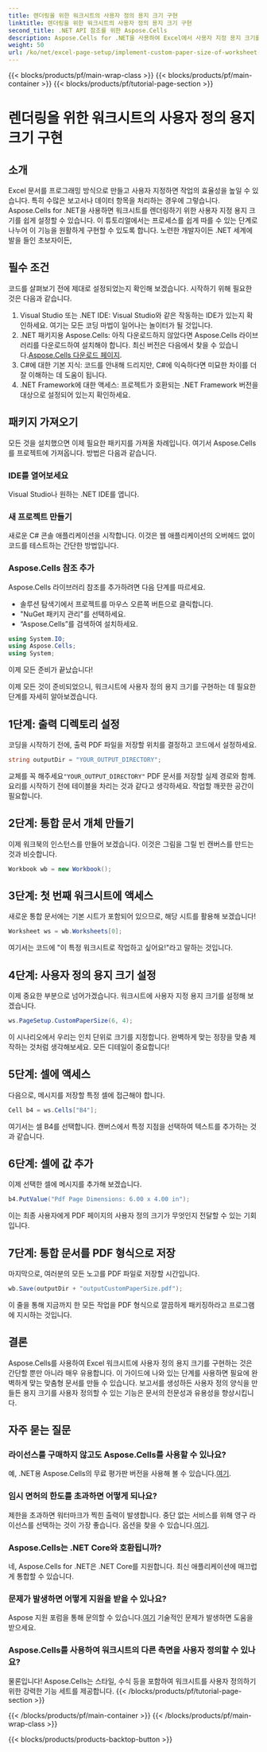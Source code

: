 ```yaml
---
title: 렌더링을 위한 워크시트의 사용자 정의 용지 크기 구현
linktitle: 렌더링을 위한 워크시트의 사용자 정의 용지 크기 구현
second_title: .NET API 참조를 위한 Aspose.Cells
description: Aspose.Cells for .NET을 사용하여 Excel에서 사용자 지정 용지 크기를 설정하는 방법을 알아보세요. 원활한 워크시트 렌더링을 위한 단계별 가이드.
weight: 50
url: /ko/net/excel-page-setup/implement-custom-paper-size-of-worksheet-for-rendering/
---
```


{{< blocks/products/pf/main-wrap-class >}}
{{< blocks/products/pf/main-container >}}
{{< blocks/products/pf/tutorial-page-section >}}

# 렌더링을 위한 워크시트의 사용자 정의 용지 크기 구현

## 소개

Excel 문서를 프로그래밍 방식으로 만들고 사용자 지정하면 작업의 효율성을 높일 수 있습니다. 특히 수많은 보고서나 데이터 항목을 처리하는 경우에 그렇습니다. Aspose.Cells for .NET을 사용하면 워크시트를 렌더링하기 위한 사용자 지정 용지 크기를 쉽게 설정할 수 있습니다. 이 튜토리얼에서는 프로세스를 쉽게 따를 수 있는 단계로 나누어 이 기능을 원활하게 구현할 수 있도록 합니다. 노련한 개발자이든 .NET 세계에 발을 들인 초보자이든,

## 필수 조건

코드를 살펴보기 전에 제대로 설정되었는지 확인해 보겠습니다. 시작하기 위해 필요한 것은 다음과 같습니다.

1. Visual Studio 또는 .NET IDE: Visual Studio와 같은 작동하는 IDE가 있는지 확인하세요. 여기는 모든 코딩 마법이 일어나는 놀이터가 될 것입니다.
2. .NET 패키지용 Aspose.Cells: 아직 다운로드하지 않았다면 Aspose.Cells 라이브러리를 다운로드하여 설치해야 합니다. 최신 버전은 다음에서 찾을 수 있습니다.[Aspose.Cells 다운로드 페이지](https://releases.aspose.com/cells/net/).
3. C#에 대한 기본 지식: 코드를 안내해 드리지만, C#에 익숙하다면 미묘한 차이를 더 잘 이해하는 데 도움이 됩니다.
4. .NET Framework에 대한 액세스: 프로젝트가 호환되는 .NET Framework 버전을 대상으로 설정되어 있는지 확인하세요.

## 패키지 가져오기

모든 것을 설치했으면 이제 필요한 패키지를 가져올 차례입니다. 여기서 Aspose.Cells를 프로젝트에 가져옵니다. 방법은 다음과 같습니다.

### IDE를 열어보세요

Visual Studio나 원하는 .NET IDE를 엽니다.

### 새 프로젝트 만들기

새로운 C# 콘솔 애플리케이션을 시작합니다. 이것은 웹 애플리케이션의 오버헤드 없이 코드를 테스트하는 간단한 방법입니다.

### Aspose.Cells 참조 추가

Aspose.Cells 라이브러리 참조를 추가하려면 다음 단계를 따르세요.
- 솔루션 탐색기에서 프로젝트를 마우스 오른쪽 버튼으로 클릭합니다.
- "NuGet 패키지 관리"를 선택하세요.
- “Aspose.Cells”를 검색하여 설치하세요.

```csharp
using System.IO;
using Aspose.Cells;
using System;
```

이제 모든 준비가 끝났습니다!

이제 모든 것이 준비되었으니, 워크시트에 사용자 정의 용지 크기를 구현하는 데 필요한 단계를 자세히 알아보겠습니다. 

## 1단계: 출력 디렉토리 설정

코딩을 시작하기 전에, 출력 PDF 파일을 저장할 위치를 결정하고 코드에서 설정하세요.

```csharp
string outputDir = "YOUR_OUTPUT_DIRECTORY";
```

 교체를 꼭 해주세요`"YOUR_OUTPUT_DIRECTORY"` PDF 문서를 저장할 실제 경로와 함께. 요리를 시작하기 전에 테이블을 차리는 것과 같다고 생각하세요. 작업할 깨끗한 공간이 필요합니다.

## 2단계: 통합 문서 개체 만들기

이제 워크북의 인스턴스를 만들어 보겠습니다. 이것은 그림을 그릴 빈 캔버스를 만드는 것과 비슷합니다.

```csharp
Workbook wb = new Workbook();
```

## 3단계: 첫 번째 워크시트에 액세스

새로운 통합 문서에는 기본 시트가 포함되어 있으므로, 해당 시트를 활용해 보겠습니다! 

```csharp
Worksheet ws = wb.Worksheets[0];
```

여기서는 코드에 "이 특정 워크시트로 작업하고 싶어요!"라고 말하는 것입니다. 

## 4단계: 사용자 정의 용지 크기 설정

이제 중요한 부분으로 넘어가겠습니다. 워크시트에 사용자 지정 용지 크기를 설정해 보겠습니다.

```csharp
ws.PageSetup.CustomPaperSize(6, 4);
```

이 시나리오에서 우리는 인치 단위로 크기를 지정합니다. 완벽하게 맞는 정장을 맞춤 제작하는 것처럼 생각해보세요. 모든 디테일이 중요합니다!

## 5단계: 셀에 액세스

다음으로, 메시지를 저장할 특정 셀에 접근해야 합니다. 

```csharp
Cell b4 = ws.Cells["B4"];
```

여기서는 셀 B4를 선택합니다. 캔버스에서 특정 지점을 선택하여 텍스트를 추가하는 것과 같습니다.

## 6단계: 셀에 값 추가

이제 선택한 셀에 메시지를 추가해 보겠습니다.

```csharp
b4.PutValue("Pdf Page Dimensions: 6.00 x 4.00 in");
```

이는 최종 사용자에게 PDF 페이지의 사용자 정의 크기가 무엇인지 전달할 수 있는 기회입니다.

## 7단계: 통합 문서를 PDF 형식으로 저장

마지막으로, 여러분의 모든 노고를 PDF 파일로 저장할 시간입니다.

```csharp
wb.Save(outputDir + "outputCustomPaperSize.pdf");
```

이 줄을 통해 지금까지 한 모든 작업을 PDF 형식으로 깔끔하게 패키징하라고 프로그램에 지시하는 것입니다.

## 결론

Aspose.Cells를 사용하여 Excel 워크시트에 사용자 정의 용지 크기를 구현하는 것은 간단할 뿐만 아니라 매우 유용합니다. 이 가이드에 나와 있는 단계를 사용하면 필요에 완벽하게 맞는 맞춤형 문서를 만들 수 있습니다. 보고서를 생성하든 사용자 정의 양식을 만들든 용지 크기를 사용자 정의할 수 있는 기능은 문서의 전문성과 유용성을 향상시킵니다. 

## 자주 묻는 질문

### 라이선스를 구매하지 않고도 Aspose.Cells를 사용할 수 있나요?
 예, .NET용 Aspose.Cells의 무료 평가판 버전을 사용해 볼 수 있습니다.[여기](https://releases.aspose.com/).

### 임시 면허의 한도를 초과하면 어떻게 되나요?
 제한을 초과하면 워터마크가 찍힌 출력이 발생합니다. 중단 없는 서비스를 위해 영구 라이선스를 선택하는 것이 가장 좋습니다. 옵션을 찾을 수 있습니다.[여기](https://purchase.aspose.com/buy).

### Aspose.Cells는 .NET Core와 호환됩니까?
네, Aspose.Cells for .NET은 .NET Core를 지원합니다. 최신 애플리케이션에 매끄럽게 통합할 수 있습니다.

### 문제가 발생하면 어떻게 지원을 받을 수 있나요?
 Aspose 지원 포럼을 통해 문의할 수 있습니다.[여기](https://forum.aspose.com/c/cells/9) 기술적인 문제가 발생하면 도움을 받으세요.

### Aspose.Cells를 사용하여 워크시트의 다른 측면을 사용자 정의할 수 있나요?
물론입니다! Aspose.Cells는 스타일, 수식 등을 포함하여 워크시트를 사용자 정의하기 위한 강력한 기능 세트를 제공합니다.
{{< /blocks/products/pf/tutorial-page-section >}}

{{< /blocks/products/pf/main-container >}}
{{< /blocks/products/pf/main-wrap-class >}}

{{< blocks/products/products-backtop-button >}}
